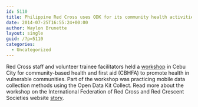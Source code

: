 ```yaml
---
id: 5110
title: Philippine Red Cross uses ODK for its community health activities
date: 2014-07-25T16:55:24+00:00
author: Waylon Brunette
layout: single
guid: /?p=5110
categories:
  - Uncategorized
---
```

Red Cross staff and volunteer trainee facilitators held a [workshop](ttp://www.ifrc.org/en/news-and-media/news-stories/asia-pacific/philippines/21st-century-data-collection-takes-health-promotion-to-vulnerable-communities-in-the-philippines-66278/) in Cebu City for community-based health and first aid (CBHFA) to promote health in vulnerable communities. Part of the workshop was practicing mobile data collection methods using the Open Data Kit Collect. Read more about the workshop on the International Federation of Red Cross and Red Crescent Societies website [story](http://www.ifrc.org/en/news-and-media/news-stories/asia-pacific/philippines/21st-century-data-collection-takes-health-promotion-to-vulnerable-communities-in-the-philippines-66278/).
